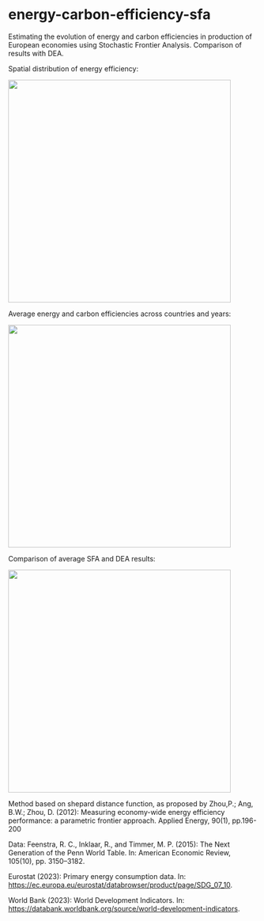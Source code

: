 # energy-carbon-efficiency-sfa
Estimating the evolution of energy and carbon efficiencies in production of European economies using Stochastic Frontier Analysis. Comparison of results with DEA.

Spatial distribution of energy efficiency:

<img src="https://user-images.githubusercontent.com/70534743/229477705-312bcce2-605d-4fa3-946c-6451d05b093e.png" width="450">

Average energy and carbon efficiencies across countries and years:

<img src="https://user-images.githubusercontent.com/70534743/229477698-bb103415-29b4-4674-a502-bd6b3bf40e53.png" width="450">

Comparison of average SFA and DEA results:

<img src="https://user-images.githubusercontent.com/70534743/229477709-75b9ba25-6ce8-49b1-8692-7cba5fc52f8d.png" width="450">


Method based on shepard distance function, as proposed by Zhou,P.; Ang, B.W.; Zhou, D. (2012): Measuring economy-wide energy efficiency performance: a parametric frontier approach. Applied Energy, 90(1), pp.196-200

Data: 
Feenstra, R. C., Inklaar, R., and Timmer, M. P. (2015): The Next Generation of the Penn World Table. In: American Economic Review, 105(10), pp. 3150–3182.

Eurostat (2023): Primary energy consumption data. In: https://ec.europa.eu/eurostat/databrowser/product/page/SDG_07_10.

World Bank (2023): World Development Indicators. In: https://databank.worldbank.org/source/world-development-indicators.

